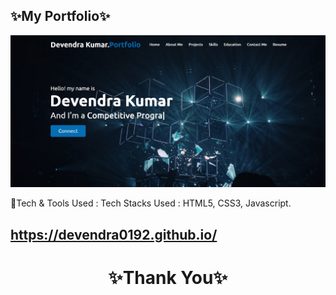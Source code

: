 ✨My Portfolio✨
---
<img src="./images/screenshot.png"/>

💫Tech & Tools Used :
Tech Stacks Used : HTML5, CSS3, Javascript.



https://devendra0192.github.io/
----
<h1 align="center">✨Thank You✨</h1>

